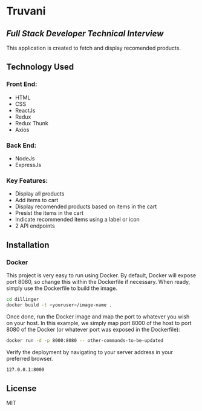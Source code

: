 # Truvani

## _Full Stack Developer Technical Interview_

This application is created to fetch and display recomended products.

## Technology Used

### Front End:

- HTML
- CSS
- ReactJs
- Redux
- Redux Thunk
- Axios

### Back End:

- NodeJs
- ExpressJs

### Key Features:

- Display all products
- Add items to cart
- Display recomended products based on items in the cart
- Presist the items in the cart
- Indicate recommended items using a label or icon
- 2 API endpoints

## Installation

### Docker

This project is very easy to run using Docker.
By default, Docker will expose port 8080, so change this within the
Dockerfile if necessary. When ready, simply use the Dockerfile to build the image.

```sh
cd dillinger
docker build -t <youruser>/image-name .
```

Once done, run the Docker image and map the port to whatever you wish on
your host. In this example, we simply map port 8000 of the host to
port 8080 of the Docker (or whatever port was exposed in the Dockerfile):

```sh
docker run -d -p 8000:8080 -- other-commands-to-be-updated
```

Verify the deployment by navigating to your server address in
your preferred browser.

```sh
127.0.0.1:8000
```

## License

MIT
